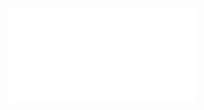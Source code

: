 <iframe src="//player.bilibili.com/player.html?isOutside=true&aid=851537642&bvid=BV12L4y1379V&cid=510326456&p=1" scrolling="no" border="0" frameborder="no" framespacing="0" allowfullscreen="true"></iframe>
